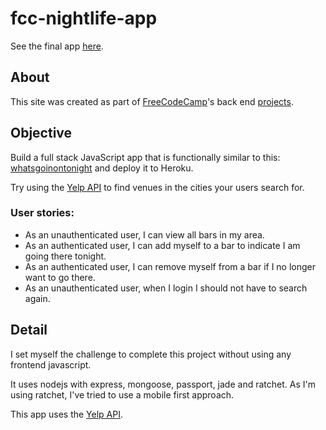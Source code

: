 # fcc-nightlife-app

See the final app [here](https://catherinenightlifecoordinator.herokuapp.com/).

## About

This site was created as part of [FreeCodeCamp](https://www.freecodecamp.com)'s back end [projects](https://www.freecodecamp.com/challenges/build-a-nightlife-coordination-app).

## Objective

Build a full stack JavaScript app that is functionally similar to this: [whatsgoinontonight](http://whatsgoinontonight.herokuapp.com) and deploy it to Heroku.

Try using the [Yelp API](https://www.yelp.com/developers/documentation/v2/overview) to find venues in the cities your users search for.
		
### User stories:

- As an unauthenticated user, I can view all bars in my area.
- As an authenticated user, I can add myself to a bar to indicate I am going there tonight.
- As an authenticated user, I can remove myself from a bar if I no longer want to go there.
- As an unauthenticated user, when I login I should not have to search again.

## Detail

I set myself the challenge to complete this project without using any frontend javascript.

It uses nodejs with express, mongoose, passport, jade and ratchet. As I'm using ratchet, I've tried to use a mobile first approach.

This app uses the [Yelp API](https://www.yelp.com/developers/documentation/v2/overview).
